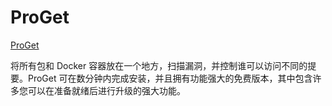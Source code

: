 # ProGet


[ProGet](https://inedo.com/proget)

将所有包和 Docker 容器放在一个地方，扫描漏洞，并控制谁可以访问不同的提要。ProGet 可在数分钟内完成安装，并且拥有功能强大的免费版本，其中包含许多您可以在准备就绪后进行升级的强大功能。

